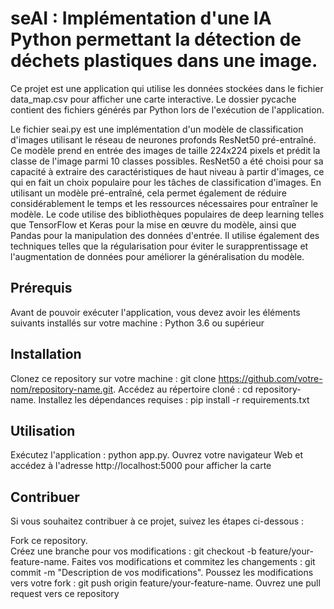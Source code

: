 # seAI : Implémentation d'une IA Python permettant la détection de déchets plastiques dans une image.

Ce projet est une application qui utilise les données stockées dans le fichier data_map.csv pour afficher une carte interactive. Le dossier pycache contient des fichiers générés par Python lors de l'exécution de l'application. 

Le fichier seai.py est une implémentation d'un modèle de classification d'images utilisant le réseau de neurones profonds ResNet50 pré-entraîné. Ce modèle prend en entrée des images de taille 224x224 pixels et prédit la classe de l'image parmi 10 classes possibles.
ResNet50 a été choisi pour sa capacité à extraire des caractéristiques de haut niveau à partir d'images, ce qui en fait un choix populaire pour les tâches de classification d'images. En utilisant un modèle pré-entraîné, cela permet également de réduire considérablement le temps et les ressources nécessaires pour entraîner le modèle.
Le code utilise des bibliothèques populaires de deep learning telles que TensorFlow et Keras pour la mise en œuvre du modèle, ainsi que Pandas pour la manipulation des données d'entrée. Il utilise également des techniques telles que la régularisation pour éviter le surapprentissage et l'augmentation de données pour améliorer la généralisation du modèle.

## Prérequis

Avant de pouvoir exécuter l'application, vous devez avoir les éléments suivants installés sur votre machine :
Python 3.6 ou supérieur

## Installation

Clonez ce repository sur votre machine : git clone https://github.com/votre-nom/repository-name.git. 
Accédez au répertoire cloné : cd repository-name. 
Installez les dépendances requises : pip install -r requirements.txt

## Utilisation

Exécutez l'application : python app.py. 
Ouvrez votre navigateur Web et accédez à l'adresse http://localhost:5000 pour afficher la carte

## Contribuer

Si vous souhaitez contribuer à ce projet, suivez les étapes ci-dessous :

Fork ce repository.  
Créez une branche pour vos modifications : git checkout -b feature/your-feature-name. 
Faites vos modifications et commitez les changements : git commit -m "Description de vos modifications". 
Poussez les modifications vers votre fork : git push origin feature/your-feature-name. 
Ouvrez une pull request vers ce repository



